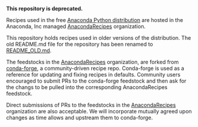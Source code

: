 **This repository is deprecated.**

Recipes used in the free
[Anaconda Python distribution](https://www.continuum.io/downloads) are hosted
in the Anaconda, Inc managed
[AnacondaRecipes](https://github.com/AnacondaRecipes) organization.

This repository holds recipes used in older versions of the distribution.
The old README.md file for the repository has been renamed to [README_OLD.md](README_OLD.md).

The feedstocks in the
[AnacondaRecipes](https://github.com/AnacondaRecipes/) organization,
are forked from <a href="https://github.com/conda-forge">conda-forge</a>,
a community-driven recipe repo.
Conda-forge is used as a reference for updating and fixing recipes in defaults.
Community users encouraged to submit PRs to the conda-forge feedstock and then
ask for the changs to be pulled into the corresponding AnacondaRecipes feedstock.

Direct submissions of PRs to the feedstocks in the
[AnacondaRecipes](https://github.com/AnacondaRecipes/) organization are also
acceptable.  We will incorporate mutually agreed upon changes as time allows
and upstream them to conda-forge.
